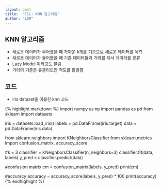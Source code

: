 ```yaml
---
layout: post
title:  "TIL: KNN 알고리즘"
author: "LSM"
---
```

## KNN 알고리즘
- 새로운 데이터가 주어졌을 때 가까운 k개를 기준으로 새로운 데이터를 예측
- 새로운 데이터가 들어왔을 때 기존 데이터들과 거리를 재서 데이터를 분류
- Lazy Model 이라고도 불림
- 거리의 기준은 유클리드안 척도를 활용함

## 코드
- iris dataset을 이용한 knn 코드

{% highlight markdown %}
import numpy as np
import pandas as pd
from sklearn import datasets

iris = datasets.load_iris()
labels = pd.DataFrame(iris.target)
data = pd.DataFrame(iris.data)

from sklearn.neighbors import KNeighborsClassifier
from sklearn.metrics import confusion_matrix, accuracy_score

#k = 3
classifier = KNeighborsClassifier(n_neighbors=3)
classifier.fit(data, labels)
y_pred = classifier.predict(data)

#confusion matrix
cm = confusion_matrix(labels, y_pred)
print(cm)

#accuracy
accuracy = accuracy_score(labels, y_pred) * 100
print(accuracy)
{% endhighlight %}
